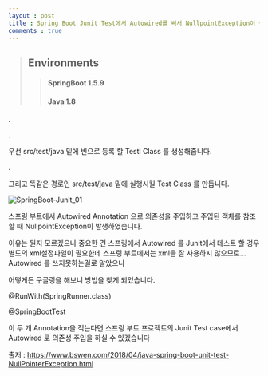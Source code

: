```yaml
---
layout : post
title : Spring Boot Junit Test에서 Autowired를 써서 NullpointException이 생긴다면!
comments : true
---
```


> ## Environments
>> #### SpringBoot 1.5.9
>> #### Java 1.8






.


<script src="https://gist.github.com/mokaim/3f5d4d23aaf0abcf82156c10c0b2b9d6.js"></script>
.

우선 src/test/java 밑에 빈으로 등록 할 Testl Class 를 생성해줍니다.

.
<script src="https://gist.github.com/mokaim/c3964d442b47f9400f2ed1a0c794d469.js"></script>


그리고 똑같은 경로인 src/test/java 밑에 실행시킬 Test Class 를 만듭니다.


![SpringBoot-Junit_01](/assets/SpringBoot-Junit_01/SpringBoot-Junit_01.png)


스프링 부트에서 Autowired Annotation 으로 의존성을 주입하고 주입된 객체를 참조할 때 NullpointException이 발생하였습니다.


이유는 뭔지 모르겠으나 중요한 건 스프링에서 Autowired 를 Junit에서 테스트 할 경우 별도의 xml설정파일이 필요한데
스프링 부트에서는 xml을 잘 사용하지 않으므로... Autowired 를 쓰지못하는걸로 알았으나

어떻게든 구글링을 해보니 방법을 찾게 되었습니다.



@RunWith(SpringRunner.class)

@SpringBootTest


<script src="https://gist.github.com/mokaim/5467dc280ef5f42803b1c77ed77c7cbb.js"></script>



이 두 개 Annotation을 적는다면 스프링 부트 프로젝트의 Junit Test case에서 Autowired 로 의존성 주입을 하실 수 있겠습니다





출저 : https://www.bswen.com/2018/04/java-spring-boot-unit-test-NullPointerException.html
